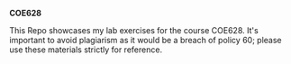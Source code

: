 **COE628**

This Repo showcases my lab exercises for the course COE628. It's important to avoid plagiarism as it would be a breach of policy 60; please use these materials strictly for reference.
